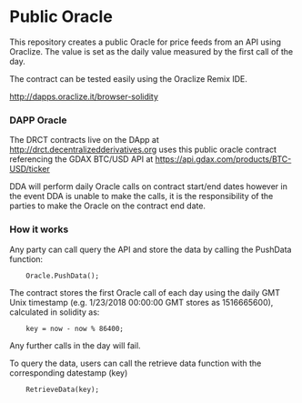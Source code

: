 # Public Oracle

This repository creates a public Oracle for price feeds from an API using Oraclize.  The value is set as the daily value measured by the first call of the day.  


The contract can be tested easily using the Oraclize Remix IDE.  

http://dapps.oraclize.it/browser-solidity


### DAPP Oracle

The DRCT contracts live on the DApp at http://drct.decentralizedderivatives.org uses this public oracle contract referencing the GDAX BTC/USD API at https://api.gdax.com/products/BTC-USD/ticker

DDA will perform daily Oracle calls on contract start/end dates however in the event DDA is unable to make the calls, it is the responsibility of the parties to make the Oracle on the contract end date.

### How it works

Any party can call query the API and store the data by calling the PushData function:

        Oracle.PushData();
        
 
The contract stores the first Oracle call of each day using the daily GMT Unix timestamp (e.g. 1/23/2018 00:00:00 GMT stores as 1516665600), calculated in solidity as:

        key = now - now % 86400;
        
Any further calls in the day will fail.  

To query the data, users can call the retrieve data function with the corresponding datestamp (key)

        RetrieveData(key);

